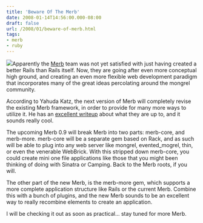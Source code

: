 ```yaml
---
title: 'Beware Of The Merb'
date: 2008-01-14T14:56:00.000-08:00
draft: false
url: /2008/01/beware-of-merb.html
tags: 
- merb
- ruby
---
```


[![](http://media.npr.org/programs/wesat/features/2005/july/blob200.jpg)](http://media.npr.org/programs/wesat/features/2005/july/blob200.jpg)Apparently the [Merb](http://merbivore.com/) team was not yet satisfied with just having created a better Rails than Rails itself. Now, they are going after even more conceptual high ground, and creating an even more flexible web development paradigm that incorporates many of the great ideas percolating around the mongrel community.  
  
According to Yahuda Katz, the next version of Merb will completely revise the existing Merb framework, in order to provide for many more ways to utilize it. He has an [excellent writeup](http://yehudakatz.com/2008/01/14/merbnext/) about what they are up to, and it sounds really cool.  
  
The upcoming Merb 0.9 will break Merb into two parts: merb-core, and merb-more. merb-core will be a separate gem based on Rack, and as such will be able to plug into any web server like mongrel, evented\_mogrel, thin, or even the venerable WebBrick. With this stripped down merb-core, you could create mini one file applications like those that you might been thinking of doing with Sinatra or Camping. Back to the Merb roots, if you will.  
  
The other part of the new Merb, is the merb-more gem, which supports a more complete application structure like Rails or the current Merb. Combine this with a bunch of plugins, and the new Merb sounds to be an excellent way to really recombine elements to create an application.  
  
I will be checking it out as soon as practical... stay tuned for more Merb.